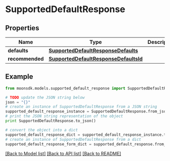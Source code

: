 # SupportedDefaultResponse


## Properties

Name | Type | Description | Notes
------------ | ------------- | ------------- | -------------
**defaults** | [**SupportedDefaultResponseDefaults**](SupportedDefaultResponseDefaults.md) |  | 
**recommended** | [**SupportedDefaultResponseDefaultsId**](SupportedDefaultResponseDefaultsId.md) |  | 

## Example

```python
from moonsdk.models.supported_default_response import SupportedDefaultResponse

# TODO update the JSON string below
json = "{}"
# create an instance of SupportedDefaultResponse from a JSON string
supported_default_response_instance = SupportedDefaultResponse.from_json(json)
# print the JSON string representation of the object
print SupportedDefaultResponse.to_json()

# convert the object into a dict
supported_default_response_dict = supported_default_response_instance.to_dict()
# create an instance of SupportedDefaultResponse from a dict
supported_default_response_form_dict = supported_default_response.from_dict(supported_default_response_dict)
```
[[Back to Model list]](../README.md#documentation-for-models) [[Back to API list]](../README.md#documentation-for-api-endpoints) [[Back to README]](../README.md)


